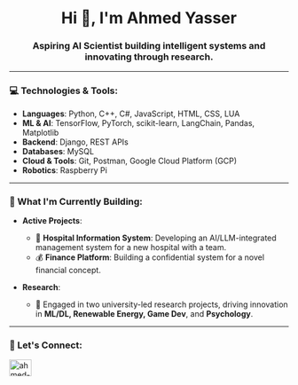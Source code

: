 <h1 align="center">Hi 👋, I'm Ahmed Yasser</h1>
<h3 align="center">Aspiring AI Scientist building intelligent systems and innovating through research.</h3>

---

### 💻 Technologies & Tools:

* **Languages**: Python, C++, C#, JavaScript, HTML, CSS, LUA
* **ML & AI**: TensorFlow, PyTorch, scikit-learn, LangChain, Pandas, Matplotlib
* **Backend**: Django, REST APIs
* **Databases**: MySQL
* **Cloud & Tools**: Git, Postman, Google Cloud Platform (GCP)
* **Robotics**: Raspberry Pi

---

### 🚀 What I'm Currently Building:

* **Active Projects**:
    * 🏥 **Hospital Information System**: Developing an AI/LLM-integrated management system for a new hospital with a team.
    * 💰 **Finance Platform**: Building a confidential system for a novel financial concept.

* **Research**:
    * 🔬 Engaged in two university-led research projects, driving innovation in **ML/DL, Renewable Energy, Game Dev**, and **Psychology**.

---

### 🔗 Let's Connect:
<p align="left">
<a href="https://linkedin.com/in/ahmed-ysr-eissa" target="_blank"><img align="center" src="https://raw.githubusercontent.com/rahuldkjain/github-profile-readme-generator/master/src/images/icons/Social/linked-in-alt.svg" alt="ahmed-ysr-eissa" height="30" width="40" /></a>
</p>

